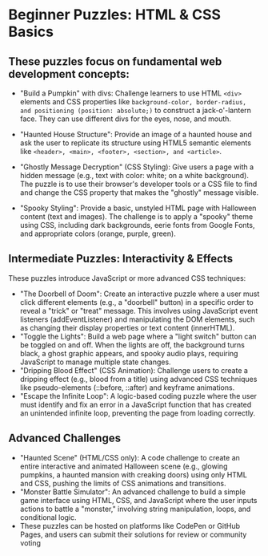 # Beginner Puzzles: HTML & CSS Basics

## These puzzles focus on fundamental web development concepts:

- "Build a Pumpkin" with divs: Challenge learners to use HTML `<div>` elements and CSS properties like `background-color, border-radius, and positioning (position: absolute;)` to construct a jack-o'-lantern face. They can use different divs for the eyes, nose, and mouth.

- "Haunted House Structure": Provide an image of a haunted house and ask the user to replicate its structure using HTML5 semantic elements like `<header>, <main>, <footer>, <section>, and <article>`.

- "Ghostly Message Decryption" (CSS Styling): Give users a page with a hidden message (e.g., text with color: white; on a white background). The puzzle is to use their browser's developer tools or a CSS file to find and change the CSS property that makes the "ghostly" message visible.

- "Spooky Styling": Provide a basic, unstyled HTML page with Halloween content (text and images). The challenge is to apply a "spooky" theme using CSS, including dark backgrounds, eerie fonts from Google Fonts, and appropriate colors (orange, purple, green). 

## Intermediate Puzzles: Interactivity & Effects
These puzzles introduce JavaScript or more advanced CSS techniques:
- "The Doorbell of Doom": Create an interactive puzzle where a user must click different elements (e.g., a "doorbell" button) in a specific order to reveal a "trick" or "treat" message. This involves using JavaScript event listeners (addEventListener) and manipulating the DOM elements, such as changing their display properties or text content (innerHTML).
- "Toggle the Lights": Build a web page where a "light switch" button can be toggled on and off. When the lights are off, the background turns black, a ghost graphic appears, and spooky audio plays, requiring JavaScript to manage multiple state changes.
- "Dripping Blood Effect" (CSS Animation): Challenge users to create a dripping effect (e.g., blood from a title) using advanced CSS techniques like pseudo-elements (::before, ::after) and keyframe animations.
- "Escape the Infinite Loop": A logic-based coding puzzle where the user must identify and fix an error in a JavaScript function that has created an unintended infinite loop, preventing the page from loading correctly. 

## Advanced Challenges
- "Haunted Scene" (HTML/CSS only): A code challenge to create an entire interactive and animated Halloween scene (e.g., glowing pumpkins, a haunted mansion with creaking doors) using only HTML and CSS, pushing the limits of CSS animations and transitions.
- "Monster Battle Simulator": An advanced challenge to build a simple game interface using HTML, CSS, and JavaScript where the user inputs actions to battle a "monster," involving string manipulation, loops, and conditional logic. 
- These puzzles can be hosted on platforms like CodePen or GitHub Pages, and users can submit their solutions for review or community voting
